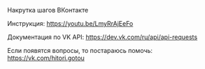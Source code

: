 Накрутка шагов ВКонтакте

Инструкция: https://youtu.be/LmyRrAjEeFo

Документация по VK API: https://dev.vk.com/ru/api/api-requests

Если появятся вопросы, то постараюсь помочь: https://vk.com/hitori.gotou
